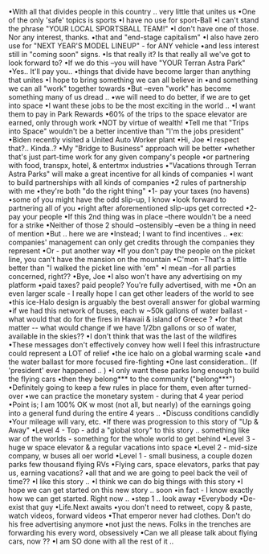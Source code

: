
•With all that divides people in this country .. very little that unites us
•One of the only 'safe' topics is sports
•I have no use for sport-Ball
•I can't stand the phrase  "YOUR LOCAL  SPORTSBALL  TEAM!"
•I don't have one of those.  Nor any interest, thanks.
•that and "end-stage capitalism"
•I also have zero  use for "NEXT YEAR'S MODEL LINEUP" - for ANY vehicle
•and less interest still in "coming soon" signs. 
•Is that really it? Is that really all we've got to look forward to?
•If we do this –you will have "YOUR Terran  Astra Park"
•Yes.. It'll pay you..
•things  that divide  have become larger than  anything  that unites
•I hope to bring something we can all believe in
•and something we can all "work" together towards
•But –even "work" has become something  many of us dread ..
•we will need to do better, if we are to get into space
•I want these jobs to be the most exciting in the world ..
•I want them to pay in Park Rewards
•60% of the trips to the space elevator are earned, only through work 
•NOT by virtue of wealth!
•Tell me that "Trips into Space" wouldn't be a better  incentive  than 
"I'm the jobs president"
•Biden  recently visited  a United  Auto Worker plant
•Hi, Joe
•I respect that?.. Kinda..?
•My "Bridge to Business" approach will be better
•whether that's just part-time work for any given company's people
•or partnering with food, transpx, hotel, & entertmx industries
•"Vacations through Terran Astra Parks" will make a great incentive for all kinds 
of companies
•I want to build  partnerships  with all kinds  of companies
•2 rules of partnership with me
•they're  both "do the right thing"
•1- pay your taxes (no havens)
•some of you might have the odd slip-up, I know
•look forward to partnering all of you
•right after aforementioned slip-ups get corrected
•2- pay your people
•If this 2nd thing was in place –there wouldn't be a need for a strike
•Neither of those 2 should –ostensibly –even be a thing in need of mention
•But .. here we are
•Instead; I want to find incentives ..
•ex: companies' management can only get credits through the companies they 
represent
•Or - put another way
•If you don't pay the people on the picket line, you can't have the mansion on the 
mountain
•C'mon –That's a little better than "I walked the picket line with 'em"
•I mean –for all parties concerned, right??
•Bye, Joe
•I also won't have any advertising  on my platform
•paid taxes? paid people? You're fully advertised, with me
•On an even larger scale - I really hope I can get other leaders  of the 
world to see
•this ice-Halo design is arguably the best overall answer for global warming
•if we had this network of buses, each w ~50k gallons of water ballast  - what 
would that do for the fires in Hawaii & island of Greece ?
•for that matter -- what would change if we have 1/2bn gallons or so of water, 
available in the skies??
•I don't think  that was the last of the wildfires 
•These messages don't effectively convey how well I feel this infrastructure 
could represent a LOT of relief
•the ice halo on a global warming scale
•and the water ballast for more focused fire-fighting
•One last consideration.. (If 'president'  ever happened .. )
•I only want these  parks long enough  to build  the flying  cars
•then they belong*** to the community ("belong***")
•Definitely going to keep a few rules in place for them, even after turned-over
•we can practice the monetary system - during that 4 year period
•Point is; I am 100% OK w most (not all, but nearly) of the earnings 
going into a general fund  during  the entire 4 years ..
•Discuss conditions candidly
•Your mileage will vary, etc.
•If there was progression  to this  story of "Up & Away"
•Level 4 - Top - add a "global story" to this story .. something like war of the 
worlds - something for the whole world to get behind
•Level 3 - huge w space elevator & a regular vacations into space
•Level 2 - mid-size company, w buses all oer world
•Level 1 - small business, a couple dozen parks few thousand flying RVs
•Flying  cars, space elevators,  parks that pay us, earning  vacations?
•all that and we are going to peel back the veil of time??
•I like this story ..
•I think we can do big things with this story
•I hope we can get started on this new story .. soon
•in fact - I know exactly  how we can get started.  Right now ..
•step 1 .. look away
•Everybody
•De-exist that guy
•Life.Next awaits
•you don't need to retweet, copy & paste, watch videos, forward videos
•That emperor never had clothes. Don't do his free advertising anymore
•not just the news. Folks in the trenches are forwarding his every word, 
obsessively
•Can we all please talk about flying cars, now ??
•I am SO done with all the rest of it ..